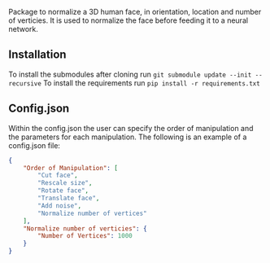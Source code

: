 Package to normalize a 3D human face, in orientation, location and number of verticies. It is used to normalize the face before feeding it to a neural network.

## Installation

To install the submodules after cloning run
``` git submodule update --init --recursive ```
To install the requirements run
``` pip install -r requirements.txt ```

## Config.json
Within the config.json the user can specify the order of manipulation and the parameters for each manipulation.
The following is an example of a config.json file:

```json
{
    "Order of Manipulation": [
        "Cut face",
        "Rescale size",
        "Rotate face",
        "Translate face",
        "Add noise",
        "Normalize number of vertices"
    ],
    "Normalize number of verticies": {
        "Number of Vertices": 1000
    }
}
```
